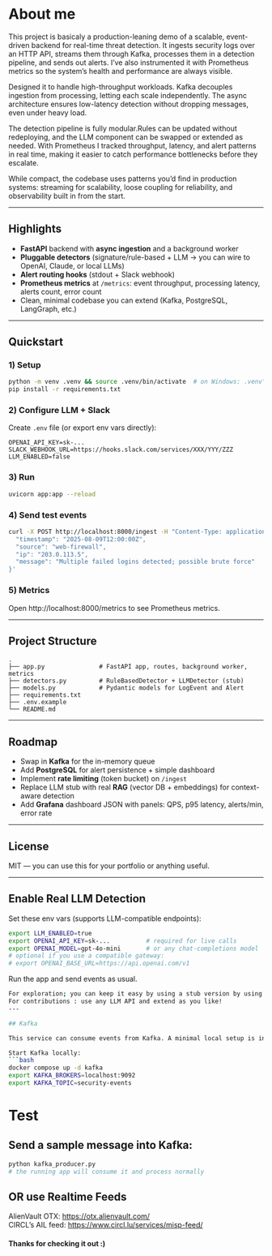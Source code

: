 
# About me

This project is basicaly a production-leaning demo of a scalable, event-driven backend for real-time threat detection. It ingests security logs over an HTTP API, streams them through Kafka, processes them in a detection pipeline, and sends out alerts. I’ve also instrumented it with Prometheus metrics so the system’s health and performance are always visible.

Designed it to handle high-throughput workloads. Kafka decouples ingestion from processing, letting each scale independently. The async architecture ensures low-latency detection without dropping messages, even under heavy load.

The detection pipeline is fully modular.Rules can be updated without redeploying, and the LLM component can be swapped or extended as needed. With Prometheus I tracked throughput, latency, and alert patterns in real time, making it easier to catch performance bottlenecks before they escalate.

While compact, the codebase uses patterns you’d find in production systems: streaming for scalability, loose coupling for reliability, and observability built in from the start.

---

## Highlights
- **FastAPI** backend with **async ingestion** and a background worker
- **Pluggable detectors** (signature/rule-based + LLM -> you can wire to OpenAI, Claude, or local LLMs)
- **Alert routing hooks** (stdout + Slack webhook)
- **Prometheus metrics** at `/metrics`: event throughput, processing latency, alerts count, error count
- Clean, minimal codebase you can extend (Kafka, PostgreSQL, LangGraph, etc.)

---

## Quickstart

### 1) Setup
```bash
python -m venv .venv && source .venv/bin/activate  # on Windows: .venv\Scripts\activate
pip install -r requirements.txt
```

### 2) Configure LLM + Slack
Create `.env` file (or export env vars directly):
```
OPENAI_API_KEY=sk-...
SLACK_WEBHOOK_URL=https://hooks.slack.com/services/XXX/YYY/ZZZ
LLM_ENABLED=false
```

### 3) Run
```bash
uvicorn app:app --reload
```

### 4) Send test events
```bash
curl -X POST http://localhost:8000/ingest -H "Content-Type: application/json" -d '{
  "timestamp": "2025-08-09T12:00:00Z",
  "source": "web-firewall",
  "ip": "203.0.113.5",
  "message": "Multiple failed logins detected; possible brute force"
}'
```

### 5) Metrics
Open http://localhost:8000/metrics to see Prometheus metrics.

---

## Project Structure
```
.
├── app.py               # FastAPI app, routes, background worker, metrics
├── detectors.py         # RuleBasedDetector + LLMDetector (stub)
├── models.py            # Pydantic models for LogEvent and Alert
├── requirements.txt
├── .env.example
└── README.md
```

---

## Roadmap 
- Swap in **Kafka** for the in-memory queue
- Add **PostgreSQL** for alert persistence + simple dashboard
- Implement **rate limiting** (token bucket) on `/ingest`
- Replace LLM stub with real **RAG** (vector DB + embeddings) for context-aware detection
- Add **Grafana** dashboard JSON with panels: QPS, p95 latency, alerts/min, error rate

---

## License
MIT — you can use this for your portfolio or anything useful.


---

## Enable Real LLM Detection

Set these env vars (supports LLM-compatible endpoints):  

```bash
export LLM_ENABLED=true
export OPENAI_API_KEY=sk-...          # required for live calls
export OPENAI_MODEL=gpt-4o-mini       # or any chat-completions model
# optional if you use a compatible gateway:
# export OPENAI_BASE_URL=https://api.openai.com/v1
```

Run the app and send events as usual. 
```bash
For exploration; you can keep it easy by using a stub version by using a keyword-based stub so the service keeps running. 
For contributions : use any LLM API and extend as you like! 
---

## Kafka 

This service can consume events from Kafka. A minimal local setup is included in `docker-compose.yml`.

Start Kafka locally:
```bash
docker compose up -d kafka
export KAFKA_BROKERS=localhost:9092
export KAFKA_TOPIC=security-events
```
# Test

## Send a sample message into Kafka:
```bash
python kafka_producer.py
# the running app will consume it and process normally
```
## OR use Realtime Feeds 

AlienVault OTX: https://otx.alienvault.com/  
CIRCL’s AIL feed: https://www.circl.lu/services/misp-feed/


#### Thanks for checking it out :) 
